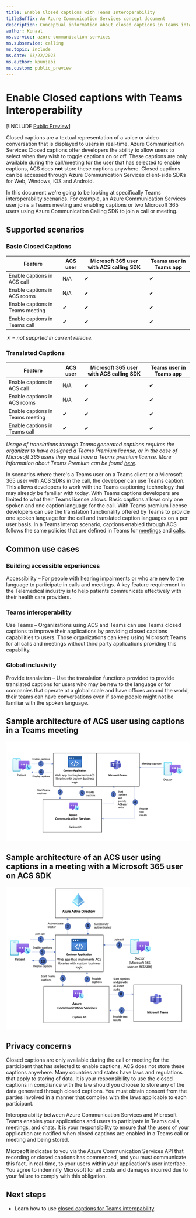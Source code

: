 ```yaml
---
title: Enable Closed captions with Teams Interoperability
titleSuffix: An Azure Communication Services concept document
description: Conceptual information about closed captions in Teams interop scenarios
author: Kunaal
ms.service: azure-communication-services
ms.subservice: calling
ms.topic: include
ms.date: 03/22/2023
ms.author: kpunjabi
ms.custom: public_preview
---
```


# Enable Closed captions with Teams Interoperability

[!INCLUDE [Public Preview](../../includes/public-preview-include-document.md)]

Closed captions are a textual representation of a voice or video conversation that is displayed to users in real-time. Azure Communication Services Closed captions offer developers the ability to allow users to select when they wish to toggle captions on or off. These captions are only available during the call/meeting for the user that has selected to enable captions, ACS does **not** store these captions anywhere. Closed captions can be accessed through Azure Communication Services client-side SDKs for Web, Windows, iOS and Android.

In this document we're going to be looking at specifically Teams interoperability scenarios. For example, an Azure Communication Services user joins a Teams meeting and enabling captions or two Microsoft 365 users using Azure Communication Calling SDK to join a call or meeting. 

## Supported scenarios

### Basic Closed Captions
| Feature | ACS user | Microsoft 365 user with ACS calling SDK | Teams user in Teams app |
| ------- | ------------ | -------------- | -------------- | 
| Enable captions in ACS call | N/A | ✔︎ | ✔︎ | 
| Enable captions in ACS rooms  | N/A | ✔︎ | ✔︎ | 
| Enable captions in Teams meeting | ✔︎ | ✔︎ | ✔︎ | 
| Enable captions in Teams call | ✔︎ | ✔︎ | ✔︎ | 

*✕ = not supprted in current release.*

### Translated Captions

| Feature | ACS user | Microsoft 365 user with ACS calling SDK | Teams user in Teams app |
| ------- | -------------- | -------------- | -------------- | 
| Enable captions in ACS call | N/A | ✔︎ | ✔︎ | 
| Enable captions in ACS rooms  | N/A | ✔︎ | ✔︎ | 
| Enable captions in Teams meeting | ✔︎ | ✔︎ | ✔︎ | 
| Enable captions in Teams call | ✔︎ | ✔︎ | ✔︎ | 

*Usage of translations through Teams generated captions requires the organizer to have assigned a Teams Premium license, or in the case of Microsoft 365 users they must have a Teams premium license. More information about Teams Premium can be found [here](https://www.microsoft.com/microsoft-teams/premium#tabx93f55452286a4264a2778ef8902fb81a).*

In scenarios where there's a Teams user on a Teams client or a Microsoft 365 user with ACS SDKs in the call, the developer can use Teams caption. This allows developers to work with the Teams captioning technology that may already be familiar with today. With Teams captions developers are limited to what their Teams license allows. Basic captions allows only one spoken and one caption language for the call. With Teams premium license developers can use the translation functionality offered by Teams to provide one spoken language for the call and translated caption languages on a per user basis. In a Teams interop scenario, captions enabled through ACS follows the same policies that are defined in Teams for [meetings](/powershell/module/skype/set-csteamsmeetingpolicy) and [calls](/powershell/module/skype/set-csteamscallingpolicy). 

## Common use cases

### Building accessible experiences
Accessibility – For people with hearing impairments or who are new to the language to participate in calls and meetings. A key feature requirement in the Telemedical industry is to help patients communicate effectively with their health care providers.

### Teams interoperability 
Use Teams – Organizations using ACS and Teams can use Teams closed captions to improve their applications by providing closed captions capabilities to users. Those organizations can keep using Microsoft Teams for all calls and meetings without third party applications providing this capability.

### Global inclusivity 
Provide translation – Use the translation functions provided to provide translated captions for users who may be new to the language or for companies that operate at a global scale and have offices around the world, their teams can have conversations even if some people might not be familiar with the spoken language.

## Sample architecture of ACS user using captions in a Teams meeting
![Diagram of Teams meeting interop](./media/acs-teams-interop-captions.png)

## Sample architecture of an ACS user using captions in a meeting with a Microsoft 365 user on ACS SDK
![Diagram of CTE user](./media/m365-captions-interop.png)


## Privacy concerns

Closed captions are only available during the call or meeting for the participant that has selected to enable captions, ACS does not store these captions anywhere. Many countries and states have laws and regulations that apply to storing of data. It is your responsibility to use the closed captions in compliance with the law should you choose to store any of the data generated through closed captions. You must obtain consent from the parties involved in a manner that complies with the laws applicable to each participant. 
 
Interoperability between Azure Communication Services and Microsoft Teams enables your applications and users to participate in Teams calls, meetings, and chats. It is your responsibility to ensure that the users of your application are notified when closed captions are enabled in a Teams call or meeting and being stored.
 
Microsoft indicates to you via the Azure Communication Services API that recording or closed captions has commenced, and you must communicate this fact, in real-time, to your users within your application's user interface. You agree to indemnify Microsoft for all costs and damages incurred due to your failure to comply with this obligation.

## Next steps

- Learn how to use [closed captions for Teams interopability](../../how-tos/calling-sdk/closed-captions-teams-interop-how-to.md).


